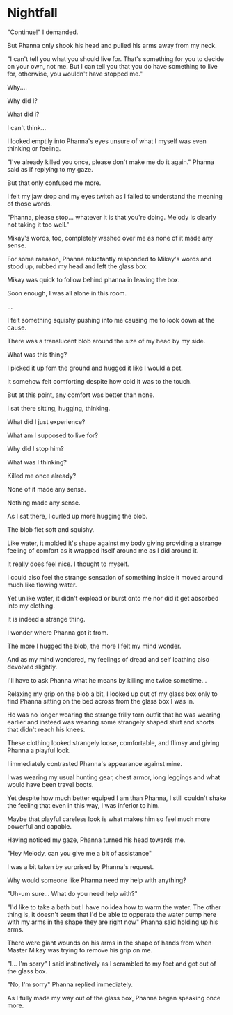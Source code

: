 # Nightfall

"Continue!" I demanded.

But Phanna only shook his head and pulled his arms away from my neck.

"I can't tell you what you should live for. That's something for you to decide on your own, not me. But I can tell you that you do have something to live for, otherwise, you wouldn't have stopped me." 

Why....

Why did I?

What did i?

I can't think...

I looked emptily into Phanna's eyes unsure of what I myself was even thinking or feeling.

"I've already killed you once, please don't make me do it again." Phanna said as if replying to my gaze.

But that only confused me more.

I felt my jaw drop and my eyes twitch as I failed to understand the meaning of those words.

"Phanna, please stop... whatever it is that you're doing. Melody is clearly not taking it too well."

Mikay's words, too, completely washed over me as none of it made any sense.

For some raeason, Phanna reluctantly responded to Mikay's words and stood up, rubbed my head and left the glass box.

Mikay was quick to follow behind phanna in leaving the box.

Soon enough, I was all alone in this room. 

...

I felt something squishy pushing into me causing me to look down at the cause.

There was a translucent blob around the size of my head by my side. 

What was this thing?

I picked it up fom the ground and hugged it like I would a pet.

It somehow felt comforting despite how cold it was to the touch.

But at this point, any comfort was better than none.

I sat there sitting, hugging, thinking.

What did I just experience?

What am I supposed to live for?

Why did I stop him?

What was I thinking?

Killed me once already?

None of it made any sense. 

Nothing made any sense.

As I sat there, I curled up more hugging the blob. 

The blob flet soft and squishy. 

Like water, it molded it's shape against my body giving providing a strange feeling of comfort as it wrapped itself around me as I did around it.

It really does feel nice. I thought to myself.

I could also feel the strange sensation of something inside it moved around much like flowing water.

Yet unlike water, it didn't expload or burst onto me nor did it get absorbed into my clothing.

It is indeed a strange thing.

I wonder where Phanna got it from.

The more I hugged the blob, the more I felt my mind wonder. 

And as my mind wondered, my feelings of dread and self loathing also devolved slightly. 

I'll have to ask Phanna what he means by killing me twice sometime...

Relaxing my grip on the blob a bit, I looked up out of my glass box only to find Phanna sitting on the bed across from the glass box I was in.

He was no longer wearing the strange frilly torn outfit that he was wearing earlier and instead was wearing some strangely shaped shirt and shorts that didn't reach his knees.

These clothing looked strangely loose, comfortable, and flimsy and giving Phanna a playful look.

I immediately contrasted Phanna's appearance against mine.

I was wearing my usual hunting gear, chest armor, long leggings and what would have been travel boots.

Yet despite how much better equiped I am than Phanna, I still couldn't shake the feeling that even in this way, I was inferior to him.

Maybe that playful careless look is what makes him so feel much more powerful and capable.

Having noticed my gaze, Phanna turned his head towards me.

"Hey Melody, can you give me a bit of assistance"

I was a bit taken by surprised by Phanna's request.

Why would someone like Phanna need my help with anything?

"Uh-um sure... What do you need help with?"

"I'd like to take a bath but I have no idea how to warm the water. The other thing is, it doesn't seem that I'd be able to opperate the water pump here with my arms in the shape they are right now" Phanna said holding up his arms.

There were giant wounds on his arms in the shape of hands from when Master Mikay was trying to remove his grip on me.

"I... I'm sorry" I said instinctively as I scrambled to my feet and got out of the glass box.

"No, I'm sorry" Phanna replied immediately.

As I fully made my way out of the glass box, Phanna began speaking once more.

